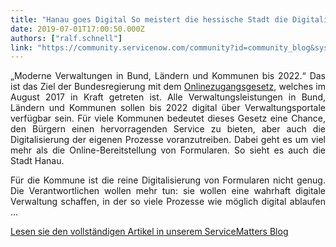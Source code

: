 ```yaml
---
title: "Hanau goes Digital So meistert die hessische Stadt die Digitalisierung der Verwaltung mit ServiceNow"
date: 2019-07-01T17:00:50.000Z
authors: ["ralf.schnell"]
link: "https://community.servicenow.com/community?id=community_blog&sys_id=d5422ab6db9e33c023f4a345ca961913"
---
```

<p style="text-align: justify;">„Moderne Verwaltungen in Bund, Ländern und Kommunen bis 2022.“ Das ist das Ziel der Bundesregierung mit dem <a href="https://www.bundesregierung.de/breg-de/themen/digital-made-in-de/digitalen-staat-und-moderne-verwaltung-in-bund-und-laendern-ausbauen-1546696" rel="nofollow">Onlinezugangsgesetz</a>, welches im August 2017 in Kraft getreten ist. Alle Verwaltungsleistungen in Bund, Ländern und Kommunen sollen bis 2022 digital über Verwaltungsportale verfügbar sein. Für viele Kommunen bedeutet dieses Gesetz eine Chance, den Bürgern einen hervorragenden Service zu bieten, aber auch die Digitalisierung der eigenen Prozesse voranzutreiben. Dabei geht es um viel mehr als die Online-Bereitstellung von Formularen. So sieht es auch die Stadt Hanau.</p>
<p style="text-align: justify;">Für die Kommune ist die reine Digitalisierung von Formularen nicht genug. Die Verantwortlichen wollen mehr tun: sie wollen eine wahrhaft digitale Verwaltung schaffen, in der so viele Prozesse wie möglich digital ablaufen ...</p>
<p style="text-align: justify;"><a href="https://blog.servicenow.de/2019/07/01/hanau-goes-digital-so-meistert-die-hessische-stadt-die-digitalisierung-der-verwaltung-mit-servicenow/?preview&#61;true&amp;_thumbnail_id&#61;426" target="_blank" rel="noopener noreferrer nofollow">Lesen sie den vollständigen Artikel in unserem ServiceMatters Blog</a></p>